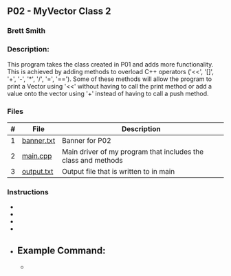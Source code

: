 ## P02 - MyVector Class 2
### Brett Smith
### Description:

This program takes the class created in P01 and adds more functionality. This is achieved by
adding methods to overload C++ operators ('<<', '[]', '+', '-', '*', '/', '=', '=='). Some of these
methods will allow the program to print a Vector using '<<' without having to call the print
method or add a value onto the vector using '+' instead of having to call a push method.

### Files

|   #   | File            | Description                                        |
| :---: | --------------- | -------------------------------------------------- |
|   1   | [banner.txt](https://github.com/bsmith578/2143-OOP-Smith/blob/main/Assignments/P02/banner.txt)  | Banner for P02 |
|   2   | [main.cpp](https://github.com/bsmith578/2143-OOP-Smith/blob/main/Assignments/P02/main.cpp)    | Main driver of my program that includes the class and methods |
|   3   | [output.txt](https://github.com/bsmith578/2143-OOP-Smith/blob/main/Assignments/P02/output.txt)  | Output file that is written to in main |

### Instructions

- 
- 
- 
- 

- Example Command:
    - 
    - 
